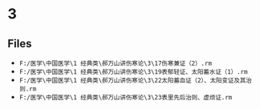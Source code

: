 # 3

## Files

- `F:/医学\中国医学\1 经典类\郝万山讲伤寒论\3\17伤寒兼证（2）.rm`
- `F:/医学\中国医学\1 经典类\郝万山讲伤寒论\3\19表郁轻证、太阳蓄水证（1）.rm`
- `F:/医学\中国医学\1 经典类\郝万山讲伤寒论\3\22太阳蓄血证（2）、太阳变证及其治则.rm`
- `F:/医学\中国医学\1 经典类\郝万山讲伤寒论\3\23表里先后治则、虚烦证.rm`
